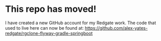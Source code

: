 # This repo has moved!
I have created a new GitHub account for my Redgate work. The code that used to live here can now be found at:
https://github.com/alex-yates-redgate/rgclone-flyway-gradle-springboot
